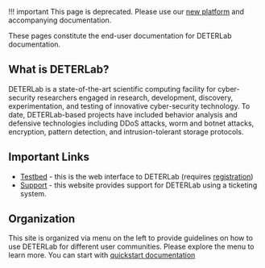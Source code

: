
!!! important
    This page is deprecated. Please use our <a href="https://launch.mod.deterlab.net/">new platform</a> and accompanying documentation.

These pages constitute the end-user documentation for DETERLab documentation.

## What is DETERLab?

DETERLab is a state-of-the-art scientific computing facility for cyber-security researchers engaged in research, development, discovery, experimentation, and testing of innovative cyber-security technology. To date, DETERLab-based projects have included behavior analysis and defensive technologies including DDoS attacks, worm and botnet attacks, encryption, pattern detection, and intrusion-tolerant storage protocols.

## Important Links

* <a href="https://www.isi.deterlab.net">Testbed</a> - this is the web interface to DETERLab (requires <a href="https://trac.deterlab.net/wiki/GettingStarted">registration</a>)
* <a href="https://trac.deterlab.net">Support</a> - this website provides support for DETERLab using a ticketing system.


## Organization

This site is organized via menu on the left to provide guidelines on how to use DETERLab for different user communities. Please explore the menu to learn more. You can start with [quickstart documentation](quickstart.md)
